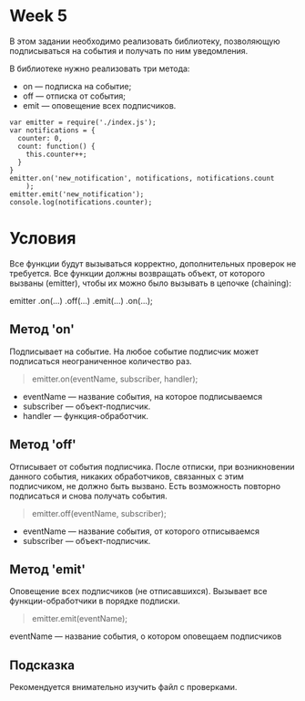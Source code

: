 # Week 5

В этом задании необходимо реализовать библиотеку, позволяющую подписываться на события и получать по ним уведомления.

В библиотеке нужно реализовать три метода:

- on — подписка на событие;
- off — отписка от события;
- emit — оповещение всех подписчиков.

````
var emitter = require('./index.js');
var notifications = {
  counter: 0,
  count: function() {
    this.counter++;
  }
}
emitter.on('new_notification', notifications, notifications.count
    );
emitter.emit('new_notification');
console.log(notifications.counter);
````

# Условия

Все функции будут вызываться корректно, дополнительных проверок не требуется.
Все функции должны возвращать объект, от которого вызваны (emitter), чтобы их можно было вызывать в цепочке (chaining):

emitter
  .on(...)
  .off(...)
  .emit(...)
  .on(...);

## Метод 'on'
Подписывает на событие. На любое событие подписчик может подписаться неограниченное количество раз.

> emitter.on(eventName, subscriber, handler);

- eventName — название события, на которое подписываемся
- subscriber — объект-подписчик.
- handler — функция-обработчик.

## Метод 'off'

Отписывает от события подписчика. После отписки, при возникновении данного события, никаких обработчиков, связанных с этим подписчиком, не должно быть вызвано. Есть возможность повторно подписаться и снова получать события.

> emitter.off(eventName, subscriber);

- eventName — название события, от которого отписываемся
- subscriber — объект-подписчик.

## Метод 'emit'

Оповещение всех подписчиков (не отписавшихся). Вызывает все функции-обработчики в порядке подписки.

> emitter.emit(eventName);

eventName — название события, о котором оповещаем подписчиков

## Подсказка

Рекомендуется внимательно изучить файл с проверками.

